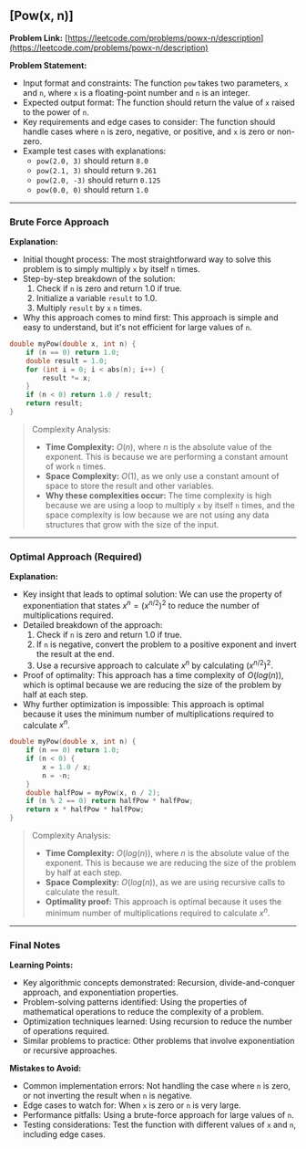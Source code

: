## [Pow(x, n)]
**Problem Link:** [https://leetcode.com/problems/powx-n/description](https://leetcode.com/problems/powx-n/description)

**Problem Statement:**
- Input format and constraints: The function `pow` takes two parameters, `x` and `n`, where `x` is a floating-point number and `n` is an integer.
- Expected output format: The function should return the value of `x` raised to the power of `n`.
- Key requirements and edge cases to consider: The function should handle cases where `n` is zero, negative, or positive, and `x` is zero or non-zero.
- Example test cases with explanations:
  - `pow(2.0, 3)` should return `8.0`
  - `pow(2.1, 3)` should return `9.261`
  - `pow(2.0, -3)` should return `0.125`
  - `pow(0.0, 0)` should return `1.0`

---

### Brute Force Approach

**Explanation:**
- Initial thought process: The most straightforward way to solve this problem is to simply multiply `x` by itself `n` times.
- Step-by-step breakdown of the solution: 
  1. Check if `n` is zero and return 1.0 if true.
  2. Initialize a variable `result` to 1.0.
  3. Multiply `result` by `x` `n` times.
- Why this approach comes to mind first: This approach is simple and easy to understand, but it's not efficient for large values of `n`.

```cpp
double myPow(double x, int n) {
    if (n == 0) return 1.0;
    double result = 1.0;
    for (int i = 0; i < abs(n); i++) {
        result *= x;
    }
    if (n < 0) return 1.0 / result;
    return result;
}
```

> Complexity Analysis:
> - **Time Complexity:** $O(n)$, where $n$ is the absolute value of the exponent. This is because we are performing a constant amount of work `n` times.
> - **Space Complexity:** $O(1)$, as we only use a constant amount of space to store the result and other variables.
> - **Why these complexities occur:** The time complexity is high because we are using a loop to multiply `x` by itself `n` times, and the space complexity is low because we are not using any data structures that grow with the size of the input.

---

### Optimal Approach (Required)

**Explanation:**
- Key insight that leads to optimal solution: We can use the property of exponentiation that states $x^n = (x^{n/2})^2$ to reduce the number of multiplications required.
- Detailed breakdown of the approach: 
  1. Check if `n` is zero and return 1.0 if true.
  2. If `n` is negative, convert the problem to a positive exponent and invert the result at the end.
  3. Use a recursive approach to calculate $x^n$ by calculating $(x^{n/2})^2$.
- Proof of optimality: This approach has a time complexity of $O(log(n))$, which is optimal because we are reducing the size of the problem by half at each step.
- Why further optimization is impossible: This approach is optimal because it uses the minimum number of multiplications required to calculate $x^n$.

```cpp
double myPow(double x, int n) {
    if (n == 0) return 1.0;
    if (n < 0) {
        x = 1.0 / x;
        n = -n;
    }
    double halfPow = myPow(x, n / 2);
    if (n % 2 == 0) return halfPow * halfPow;
    return x * halfPow * halfPow;
}
```

> Complexity Analysis:
> - **Time Complexity:** $O(log(n))$, where $n$ is the absolute value of the exponent. This is because we are reducing the size of the problem by half at each step.
> - **Space Complexity:** $O(log(n))$, as we are using recursive calls to calculate the result.
> - **Optimality proof:** This approach is optimal because it uses the minimum number of multiplications required to calculate $x^n$.

---

### Final Notes

**Learning Points:**
- Key algorithmic concepts demonstrated: Recursion, divide-and-conquer approach, and exponentiation properties.
- Problem-solving patterns identified: Using the properties of mathematical operations to reduce the complexity of a problem.
- Optimization techniques learned: Using recursion to reduce the number of operations required.
- Similar problems to practice: Other problems that involve exponentiation or recursive approaches.

**Mistakes to Avoid:**
- Common implementation errors: Not handling the case where `n` is zero, or not inverting the result when `n` is negative.
- Edge cases to watch for: When `x` is zero or `n` is very large.
- Performance pitfalls: Using a brute-force approach for large values of `n`.
- Testing considerations: Test the function with different values of `x` and `n`, including edge cases.